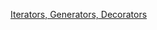 [Iterators, Generators, Decorators](https://rishikonapure.medium.com/what-are-iterators-generators-and-decorators-in-python-d3f9064184c6)
